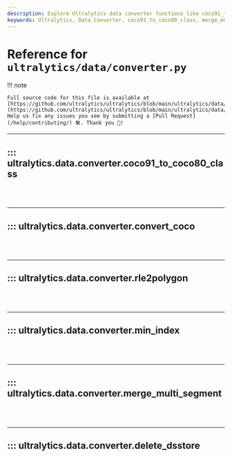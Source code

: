 ```yaml
---
description: Explore Ultralytics data converter functions like coco91_to_coco80_class, merge_multi_segment, rle2polygon for efficient data handling.
keywords: Ultralytics, Data Converter, coco91_to_coco80_class, merge_multi_segment, rle2polygon
---
```


# Reference for `ultralytics/data/converter.py`

!!! note

    Full source code for this file is available at [https://github.com/ultralytics/ultralytics/blob/main/ultralytics/data/converter.py](https://github.com/ultralytics/ultralytics/blob/main/ultralytics/data/converter.py). Help us fix any issues you see by submitting a [Pull Request](/help/contributing/) 🛠️. Thank you 🙏!

---
## ::: ultralytics.data.converter.coco91_to_coco80_class
<br><br>

---
## ::: ultralytics.data.converter.convert_coco
<br><br>

---
## ::: ultralytics.data.converter.rle2polygon
<br><br>

---
## ::: ultralytics.data.converter.min_index
<br><br>

---
## ::: ultralytics.data.converter.merge_multi_segment
<br><br>

---
## ::: ultralytics.data.converter.delete_dsstore
<br><br>
